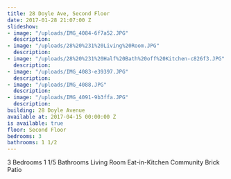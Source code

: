 ```yaml
---
title: 28 Doyle Ave, Second Floor
date: 2017-01-28 21:07:00 Z
slideshow:
- image: "/uploads/IMG_4084-6f7a52.JPG"
  description:
- image: "/uploads/28%20%231%20Living%20Room.JPG"
  description:
- image: "/uploads/28%20%231%20Half%20Bath%20off%20Kitchen-c826f3.JPG"
  description:
- image: "/uploads/IMG_4083-e39397.JPG"
  description:
- image: "/uploads/IMG_4088.JPG"
  description:
- image: "/uploads/IMG_4091-9b3ffa.JPG"
  description:
building: 28 Doyle Avenue
available at: 2017-04-15 00:00:00 Z
is available: true
floor: Second Floor
bedrooms: 3
bathrooms: 1 1/2
---
```


3 Bedrooms
1 1/5 Bathrooms
Living Room
Eat-in-Kitchen
Community Brick Patio
